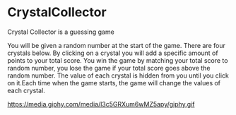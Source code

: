 # CrystalCollector

Crystal Collector is a guessing game 

You will be given a random number at the start of the game.
There are four crystals below. By clicking on a crystal you will add a specific amount of points to your total score.
You win the game by matching your total score to random number, you lose the game if your total score goes above the random number. The value of each crystal is hidden from you until you click on it.Each time when the game starts, the game will change the values of each crystal. 

https://media.giphy.com/media/l3c5GRXum6wMZ5apy/giphy.gif

